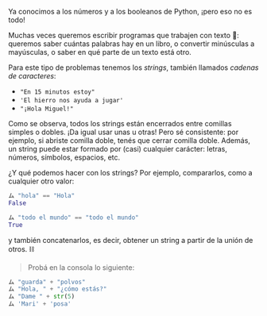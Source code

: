 Ya conocimos a los números y a los booleanos de Python, ¡pero eso no es todo!

Muchas veces queremos escribir programas que trabajen con texto :page_facing_up:: queremos saber cuántas palabras hay en un libro, o convertir minúsculas a mayúsculas, o saber en qué parte de un texto está otro.

Para este tipo de problemas tenemos los _strings_, también llamados _cadenas de caracteres_:

* `"En 15 minutos estoy"`
* `'El hierro nos ayuda a jugar'`
* `"¡Hola Miguel!"`

Como se observa, todos los strings están encerrados entre comillas simples o dobles. ¡Da igual usar unas u otras! Pero sé consistente: por ejemplo, si abriste comilla doble, tenés que cerrar comilla doble. Además, un string puede estar formado por (casi) cualquier carácter: letras, números, símbolos, espacios, etc.

¿Y qué podemos hacer con los strings? Por ejemplo, compararlos, como a cualquier otro valor:

```python
ム "hola" == "Hola"
False

ム "todo el mundo" == "todo el mundo"
True
```

y también concatenarlos, es decir, obtener un string a partir de la unión de otros. :chains:

> Probá en la consola lo siguiente:
>
``` python
ム "guarda" + "polvos"
ム "Hola, " + "¿cómo estás?"
ム "Dame " + str(5)
ム 'Mari' + 'posa'
```